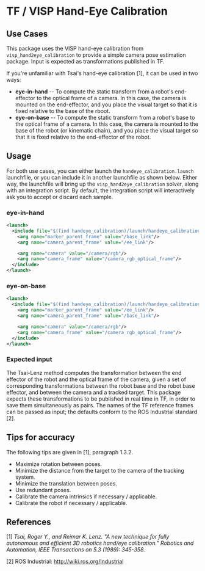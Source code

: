 
TF / VISP Hand-Eye Calibration
=================================

## Use Cases

This package uses the VISP
hand-eye calibration from `visp_hand2eye_calibration` to provide a simple
camera pose estimation package. Input is expected as transformations published in TF.

If you're unfamiliar with Tsai's hand-eye calibration [1], it can be used in two ways:

- **eye-in-hand** -- To compute the static transform from a robot's
  end-effector to the optical frame of a camera. In this case, the camera is
  mounted on the end-effector, and you place the visual target so that it is
  fixed relative to the base of the rboot.
- **eye-on-base** -- To compute the static transform from a robot's base to the
  optical frame of a camera. In this case, the camera is mounted to the base of
  the robot (or kinematic chain), and you place the visual target so that it is
  fixed relative to the end-effector of the robot.

## Usage

For both use cases, you can either launch the `handeye_calibration.launch`
launchfile, or you can include it in another launchfile as shown below. Either
way, the launchfile will bring up the `visp_hand2eye_calibration` solver, along with an integration script. By
default, the integration script will interactively ask you to accept or discard
each sample.

### eye-in-hand

```xml
<launch>
  <include file="$(find handeye_calibration)/launch/handeye_calibration.launch">
    <arg name="marker_parent_frame" value="/base_link"/>
    <arg name="camera_parent_frame" value="/ee_link"/>

    <arg name="camera" value="/camera/rgb"/>
    <arg name="camera_frame" value="/camera_rgb_optical_frame"/>
  </include>
</launch>
```

### eye-on-base

```xml
<launch>
  <include file="$(find handeye_calibration)/launch/handeye_calibration.launch">
    <arg name="marker_parent_frame" value="/ee_link"/>
    <arg name="camera_parent_frame" value="/base_link"/>

    <arg name="camera" value="/camera/rgb"/>
    <arg name="camera_frame" value="/camera_rgb_optical_frame"/>
  </include>
</launch>
```

### Expected input

The Tsai-Lenz method computes the transformation between the end effector of the robot and the optical frame of the camera,
given a set of corresponding transformations between the robot base and the robot base effector, and between the camera
and a tracked target.
This package expects these transformations to be published in real time in TF, in order to save them simultaneously as pairs.
The names of the TF reference frames can be passed as input; the defaults conform to the ROS Industrial standard [2].

## Tips for accuracy

The following tips are given in [1], paragraph 1.3.2.

- Maximize rotation between poses.
- Minimize the distance from the target to the camera of the tracking system.
- Minimize the translation between poses.
- Use redundant poses.
- Calibrate the camera intrinsics if necessary / applicable.
- Calibrate the robot if necessary / applicable.

## References

[1] *Tsai, Roger Y., and Reimar K. Lenz. "A new technique for fully autonomous
and efficient 3D robotics hand/eye calibration." Robotics and Automation, IEEE
Transactions on 5.3 (1989): 345-358.*

[2] ROS Industrial: <http://wiki.ros.org/Industrial>